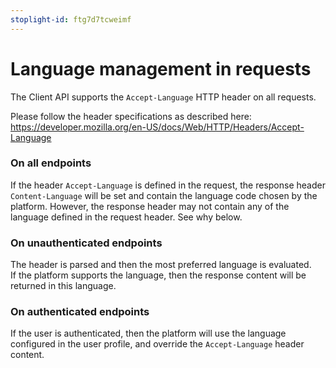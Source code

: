 ```yaml
---
stoplight-id: ftg7d7tcweimf
---
```


# Language management in requests

The Client API supports the `Accept-Language` HTTP header on all requests.  

Please follow the header specifications as described here: https://developer.mozilla.org/en-US/docs/Web/HTTP/Headers/Accept-Language  

### On all endpoints

If the header `Accept-Language` is defined in the request, the response header `Content-Language` will be set and contain the language code chosen by the platform.
However, the response header may not contain any of the language defined in the request header. See why below.

### On unauthenticated endpoints

The header is parsed and then the most preferred language is evaluated.  
If the platform supports the language, then the response content will be returned in this language.

### On authenticated endpoints

If the user is authenticated, then the platform will use the language configured in the user profile, and override the `Accept-Language` header content.
